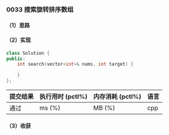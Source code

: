 ### 0033 搜索旋转排序数组

#### （1）思路

#### （2）实现

```cpp
class Solution {
public:
    int search(vector<int>& nums, int target) {

    }
};
```

| 提交结果 | 执行用时 (pctl%) | 内存消耗 (pctl%) | 语言 |
|:---------|:-----------------|:-----------------|:-----|
| 通过     |  ms (%)   |  MB (%)  | cpp  |

#### （3）收获
